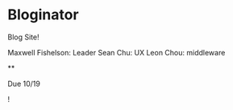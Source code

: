 # Bloginator

Blog Site!

Maxwell Fishelson: Leader
Sean Chu: UX
Leon Chou: middleware

**

Due 10/19

!